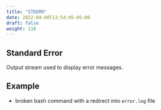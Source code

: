 ```yaml
---
title: "STDERR"
date: 2022-04-08T13:54:05-05:00
draft: false
weight: 110
---
```


## Standard Error

Output stream used to display error messages. 

## Example

- broken bash command with a redirect into `error.log` file